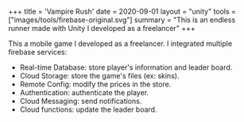 +++
title = 'Vampire Rush'
date = 2020-09-01
layout = "unity"
tools = ["images/tools/firebase-original.svg"]
summary = "This is an endless runner made with Unity I developed as a freelancer"
+++

This a mobile game I developed as a freelancer.
I integrated multiple firebase services:

- Real-time Database: store player's information and leader board.
- Cloud Storage: store the game's files (ex: skins).
- Remote Config: modify the prices in the store.
- Authentication: authenticate the player.
- Cloud Messaging: send notifications.
- Cloud functions: update the leader board.

